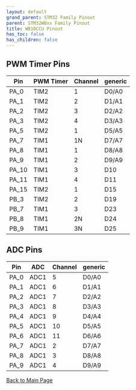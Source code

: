```yaml
---
layout: default
grand_parent: STM32 Family Pinout
parent: STM32WBxx Family Pinout
title: WB10CCU Pinout
has_toc: false
has_children: false
---
```


## PWM Timer Pins

| Pin | PWM Timer | Channel | generic |
| --- | --- | --- | --- |
| PA_0 | TIM2 | 1 | D0/A0 |
| PA_1 | TIM2 | 2 | D1/A1 |
| PA_2 | TIM2 | 3 | D2/A2 |
| PA_3 | TIM2 | 4 | D3/A3 |
| PA_5 | TIM2 | 1 | D5/A5 |
| PA_7 | TIM1 | 1N | D7/A7 |
| PA_8 | TIM1 | 1 | D8/A8 |
| PA_9 | TIM1 | 2 | D9/A9 |
| PA_10 | TIM1 | 3 | D10 |
| PA_11 | TIM1 | 4 | D11 |
| PA_15 | TIM2 | 1 | D15 |
| PB_3 | TIM2 | 2 | D19 |
| PB_7 | TIM1 | 3 | D23 |
| PB_8 | TIM1 | 2N | D24 |
| PB_9 | TIM1 | 3N | D25 |


## ADC Pins

| Pin | ADC | Channel | generic |
| --- | --- | --- | --- |
| PA_0 | ADC1 | 5 | D0/A0 |
| PA_1 | ADC1 | 6 | D1/A1 |
| PA_2 | ADC1 | 7 | D2/A2 |
| PA_3 | ADC1 | 8 | D3/A3 |
| PA_4 | ADC1 | 9 | D4/A4 |
| PA_5 | ADC1 | 10 | D5/A5 |
| PA_6 | ADC1 | 11 | D6/A6 |
| PA_7 | ADC1 | 2 | D7/A7 |
| PA_8 | ADC1 | 3 | D8/A8 |
| PA_9 | ADC1 | 4 | D9/A9 |


[Back to Main Page](../../)